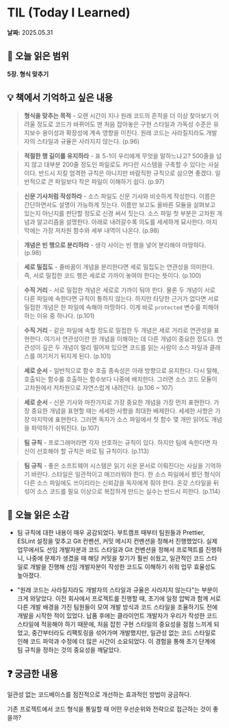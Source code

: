 # TIL (Today I Learned)

**날짜:** 2025.05.31

## 📖 오늘 읽은 범위

**5장. 형식 맞추기**

## 💡 책에서 기억하고 싶은 내용

> **형식을 맞추는 목적** - 오랜 시간이 지나 원래 코드의 흔적을 더 이상 찾아보기 어려울 정도로 코드가 바뀌어도 맨 처음 잡아놓은 구현 스타일과 가독성 수준은 유지보수 용이성과 확장성에 계속 영향을 미친다. 원래 코드는 사라질지라도 개발자의 스타일과 규율은 사라지지 않는다. (p.96)

> **적절한 행 길이를 유지하라** - 표 5-1이 우리에게 무엇을 말하느냐고? 500줄을 넘지 않고 대부분 200줄 정도인 파일로도 커다란 시스템을 구축할 수 있다는 사실이다. 반드시 지킬 엄격한 규칙은 아니지만 바람직한 규칙으로 삼으면 좋겠다. 일반적으로 큰 파일보다 작은 파일이 이해하기 쉽다. (p.97)

> **신문 기사처럼 작성하라** - 소스 파일도 신문 기사와 비슷하게 작성한다. 이름은 간단하면서도 설명이 가능하게 짓는다. 이름만 보고도 올바른 모듈을 살펴보고 있는지 아닌지를 판단할 정도로 신경 써서 짓는다. 소스 파일 첫 부분은 고차원 개념과 알고리즘을 설명한다. 아래로 내려갈수록 의도를 세세하게 묘사한다. 마지막에는 가장 저차원 함수와 세부 내역이 나온다. (p.98)

> **개념은 빈 행으로 분리하라** - 생각 사이는 빈 행을 넣어 분리해야 마땅하다. (p.98)

> **세로 밀집도** - 줄바꿈이 개념을 분리한다면 세로 밀집도는 연관성을 의미한다. 즉, 서로 밀접한 코드 행은 세로로 가까이 놓여야 한다는 뜻이다. (p.100)

> **수직 거리** - 서로 밀접한 개념은 세로로 가까이 둬야 한다. 물론 두 개념이 서로 다른 파일에 속한다면 규칙이 통하지 않는다. 하지만 타당한 근거가 없다면 서로 밀접한 개념은 한 파일에 속해야 마땅하다. 이게 바로 `protected` 변수를 피해야 하는 이유 중 하나다. (p.101)

> **수직 거리** - 같은 파일에 속할 정도로 밀접한 두 개념은 세로 거리로 연관성을 표현한다. 여기서 연관성이란 한 개념을 이해하는 데 다른 개념이 중요한 정도다. 연관성이 깊은 두 개념이 멀리 떨어져 있으면 코드를 읽는 사람이 소스 파일과 클래스를 여기저기 뒤지게 된다. (p.101)

> **세로 순서** - 일반적으로 함수 호출 종속성은 아래 방향으로 유지한다. 다시 말해, 호출되는 함수를 호출하는 함수보다 나중에 배치한다. 그러면 소스 코드 모듈이 고차원에서 저차원으로 자연스럽게 내려간다. (p.106 ~ 107)

> **세로 순서** - 신문 기사와 마찬가지로 가장 중요한 개념을 가장 먼저 표현한다. 가장 중요한 개념을 표현할 때는 세세한 사항을 최대한 배제한다. 세세한 사항은 가장 마지막에 표현한다. 그러면 독자가 소스 파일에서 첫 함수 몇 개만 읽어도 개념을 파악하기 쉬워진다. (p.107)

> **팀 규칙** - 프로그래머라면 각자 선호하는 규칙이 있다. 하지만 팀에 속한다면 자신이 선호해야 할 규칙은 바로 팀 규칙이다. (p.113)

> **팀 규칙** - 좋은 소프트웨어 시스템은 읽기 쉬운 문서로 이뤄진다는 사실을 기억하기 바란다. 스타일은 일관적이고 매끄러워야 한다. 한 소스 파일에서 봤던 형식이 다른 소스 파일에도 쓰이리라는 신뢰감을 독자에게 줘야 한다. 온갖 스타일을 뒤섞어 소스 코드를 필요 이상으로 복잡하게 만드는 실수는 반드시 피한다. (p.114)

## 🤔 오늘 읽은 소감

- 팀 규칙에 대한 내용이 매우 공감되었다. 부트캠프 때부터 팀원들과 Prettier, ESLint 설정을 맞추고 Git 컨벤션, 커밋 메시지 컨벤션을 정해서 진행했었다. 실제 업무에서도 선임 개발자분과 코드 스타일과 Git 컨벤션을 정해서 프로젝트를 진행하니, 나중에 문제가 생겼을 때 해당 커밋을 찾기가 훨씬 쉬웠고, 일관적인 코드 스타일로 개발을 진행해 선임 개발자분이 작성한 코드도 이해하기 쉬워 업무 효율성도 높아졌다.

- "원래 코드는 사라질지라도 개발자의 스타일과 규율은 사라지지 않는다"는 부분이 크게 와닿았다. 이전 회사에서 프로젝트를 진행할 때, 초기에 일정 압박과 함께 서로 다른 개발 배경을 가진 팀원들이 모여 개발 방식과 코드 스타일을 조율하기도 전에 개발을 시작한 적이 있었다. 납품 후에는 클라이언트 개발자가 우리가 작성한 코드 스타일에 적응해야 하기 때문에, 처음 잡힌 구현 스타일의 중요성을 점점 느끼게 되었고, 중간부터라도 리팩토링을 섞어가며 개발했지만, 일관성 없는 코드 스타일로 인해 코드 파악과 수정에 더 많은 시간이 소요되었다. 이 경험을 통해 초기 단계에 팀 규칙을 정하는 것의 중요성을 깨달았다.

## ❓ 궁금한 내용

일관성 없는 코드베이스를 점진적으로 개선하는 효과적인 방법이 궁금하다.

기존 프로젝트에서 코드 형식을 통일할 때 어떤 우선순위와 전략으로 접근하는 것이 좋을까?
